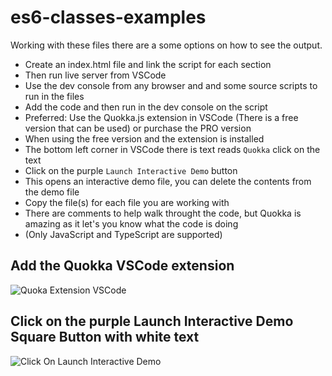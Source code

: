 # es6-classes-examples
Working with these files there are a some options on how to see the output.
- Create an index.html file and link the script for each section
- Then run live server from VSCode
- Use the dev console from any browser and and some source scripts to run in the files
- Add the code and then run in the dev console on the script
- Preferred: Use the Quokka.js extension in VSCode (There is a free version that can be used) or purchase the PRO version
- When using the free version and the extension is installed
- The bottom left corner in VSCode there is text reads `Quokka` click on the text
- Click on the purple `Launch Interactive Demo` button
- This opens an interactive demo file, you can delete the contents from the demo file
- Copy the file(s) for each file you are working with
- There are comments to help walk throught the code, but Quokka is amazing as it let's you know what the code is doing 
- (Only JavaScript and TypeScript are supported)

## Add the Quokka VSCode extension
![Quoka Extension VSCode](https://user-images.githubusercontent.com/5911897/213957479-d663d332-3a39-4334-8cc2-0935fe3659c4.PNG)

## Click on the purple Launch Interactive Demo Square Button with white text
![Click On Launch Interactive Demo](https://user-images.githubusercontent.com/5911897/213958452-d78cc4c4-ec96-4c93-91cb-f8d21d904079.PNG)
